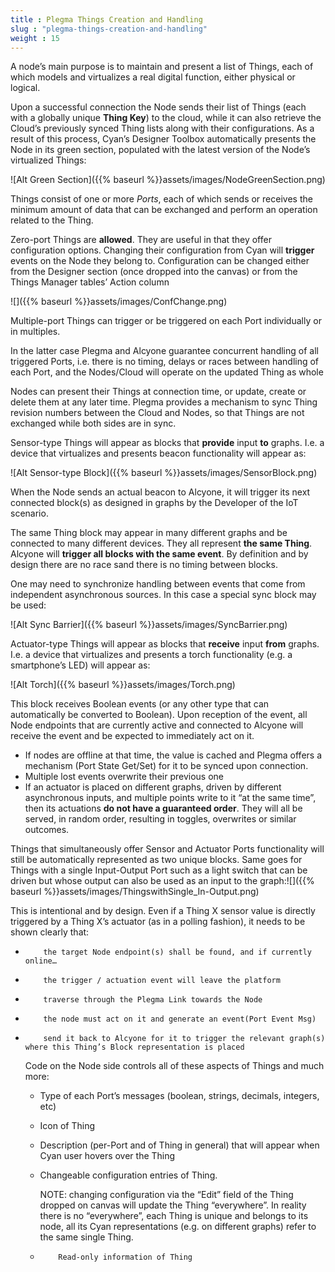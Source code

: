 ```yaml
---
title : Plegma Things Creation and Handling
slug : "plegma-things-creation-and-handling"
weight : 15
---
```


A node’s main purpose is to maintain and present a list of Things, each of which models and virtualizes a real digital function, either physical or logical.

Upon a successful connection the Node sends their list of Things (each with a globally unique **Thing Key**) to the cloud, while it can also retrieve the Cloud’s previously synced Thing lists along with their configurations. As a result of this process, Cyan’s Designer Toolbox automatically presents the Node in its green section, populated with
the latest version of the Node’s virtualized Things: 

![Alt Green Section]({{% baseurl %}}assets/images/NodeGreenSection.png)

Things consist of one or more *Ports*, each of which sends or receives the minimum amount of data that can be exchanged and perform an operation related to the Thing.

Zero-port Things are **allowed**. They are useful in that they offer configuration options. Changing their configuration from Cyan will **trigger** events on the Node they belong to. Configuration can be changed either from the Designer section (once dropped into the canvas) or from the Things Manager tables’ Action column

![]({{% baseurl %}}assets/images/ConfChange.png)

Multiple-port Things can trigger or be triggered on each Port individually or in multiples.

In the latter case Plegma and Alcyone guarantee concurrent handling of all triggered Ports, i.e. there is no timing, delays or races between handling of each Port, and the Nodes/Cloud will operate on the updated Thing as whole

Nodes can present their Things at connection time, or update, create or delete them at any later time. Plegma provides a mechanism to sync Thing revision numbers between the Cloud and Nodes, so that Things are not exchanged while both sides are in sync.

Sensor-type Things will appear as blocks that **provide** input **to** graphs. I.e. a device that virtualizes and presents beacon functionality will appear as: 

![Alt Sensor-type Block]({{% baseurl %}}assets/images/SensorBlock.png)

 When the Node sends an actual beacon to Alcyone, it will trigger its next connected block(s) as designed in graphs by the Developer of the IoT scenario.

The same Thing block may appear in many different graphs and be connected to many different devices. They all represent **the same Thing**. Alcyone will **trigger all blocks with the same event**. By definition and by design there are no race sand there is no timing between blocks.

One may need to synchronize handling between events that come from independent asynchronous sources. In this case a special sync block may be used:

![Alt Sync Barrier]({{% baseurl %}}assets/images/SyncBarrier.png)

Actuator-type Things will appear as blocks that **receive**
input **from** graphs. I.e. a device that virtualizes and presents a torch functionality (e.g. a smartphone’s LED) will appear as:

![Alt Torch]({{% baseurl %}}assets/images/Torch.png)

This block receives Boolean events (or any other type that can automatically be converted to Boolean). Upon reception of the event, all Node endpoints that are currently active and connected to Alcyone will receive the event and be expected to immediately act on it.

- If nodes are offline at that time, the value is cached and Plegma offers a mechanism (Port State Get/Set) for it to be synced upon connection.
- Multiple lost events overwrite their previous one
- If an actuator is placed on different graphs, driven by different asynchronous inputs, and multiple points write to it “at
  the same time”, then its actuations **do not have a guaranteed order**. They will all be served, in random order, resulting in toggles, overwrites or similar outcomes.

Things that simultaneously offer Sensor and Actuator Ports functionality will still be automatically represented as two unique blocks. Same goes for Things with a single Input-Output Port such as a light switch that can be driven but whose output can also be used as an input to the graph:![]({{% baseurl %}}assets/images/ThingswithSingle_In-Output.png)

This is intentional and by design. Even if a Thing X sensor value is directly triggered by a Thing X’s actuator (as in a polling fashion), it needs to be shown clearly that:

-         the target Node endpoint(s) shall be found, and if currently online…

-         the trigger / actuation event will leave the platform

-         traverse through the Plegma Link towards the Node

-         the node must act on it and generate an event(Port Event Msg) 

-         send it back to Alcyone for it to trigger the relevant graph(s) where this Thing’s Block representation is placed


  

  Code on the Node side controls all of these aspects of Things and much more:

  - Type of each Port’s messages (boolean, strings, decimals, integers, etc)

  -    Icon of Thing

  -    Description (per-Port and of Thing in general) that will appear when Cyan user hovers over the Thing

  -    Changeable configuration entries of Thing. 

       NOTE: changing configuration via the “Edit” field of the Thing dropped on canvas will update the Thing “everywhere”. In reality there is no “everywhere”, each Thing is unique and belongs to its node, all its Cyan representations (e.g. on different graphs) refer to the same single Thing.


  -         Read-only information of Thing 

